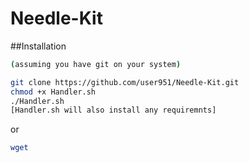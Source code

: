 # Needle-Kit


##Installation 

```bash
(assuming you have git on your system)

git clone https://github.com/user951/Needle-Kit.git
chmod +x Handler.sh 
./Handler.sh
[Handler.sh will also install any requiremnts]
```
or
```bash
wget
